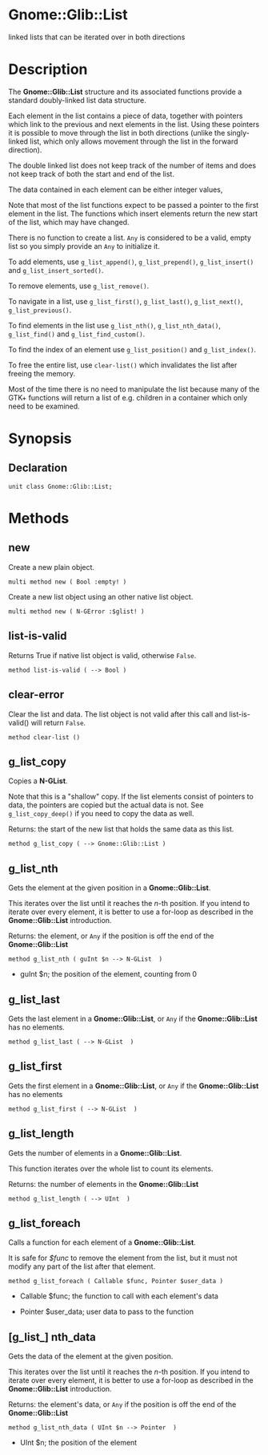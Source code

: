 Gnome::Glib::List
=================

linked lists that can be iterated over in both directions

Description
===========

The **Gnome::Glib::List** structure and its associated functions provide a standard doubly-linked list data structure.

Each element in the list contains a piece of data, together with pointers which link to the previous and next elements in the list. Using these pointers it is possible to move through the list in both directions (unlike the singly-linked list, which only allows movement through the list in the forward direction).

The double linked list does not keep track of the number of items and does not keep track of both the start and end of the list.

The data contained in each element can be either integer values,

Note that most of the list functions expect to be passed a pointer to the first element in the list. The functions which insert elements return the new start of the list, which may have changed.

There is no function to create a list. `Any` is considered to be a valid, empty list so you simply provide an `Any` to initialize it.

To add elements, use `g_list_append()`, `g_list_prepend()`, `g_list_insert()` and `g_list_insert_sorted()`.

To remove elements, use `g_list_remove()`.

To navigate in a list, use `g_list_first()`, `g_list_last()`, `g_list_next()`, `g_list_previous()`.

To find elements in the list use `g_list_nth()`, `g_list_nth_data()`, `g_list_find()` and `g_list_find_custom()`.

To find the index of an element use `g_list_position()` and `g_list_index()`.

To free the entire list, use `clear-list()` which invalidates the list after freeing the memory.

Most of the time there is no need to manipulate the list because many of the GTK+ functions will return a list of e.g. children in a container which only need to be examined.

Synopsis
========

Declaration
-----------

    unit class Gnome::Glib::List;

Methods
=======

new
---

Create a new plain object.

    multi method new ( Bool :empty! )

Create a new list object using an other native list object.

    multi method new ( N-GError :$glist! )

list-is-valid
-------------

Returns True if native list object is valid, otherwise `False`.

    method list-is-valid ( --> Bool )

clear-error
-----------

Clear the list and data. The list object is not valid after this call and list-is-valid() will return `False`.

    method clear-list ()

g_list_copy
-----------

Copies a **N-GList**.

Note that this is a "shallow" copy. If the list elements consist of pointers to data, the pointers are copied but the actual data is not. See `g_list_copy_deep()` if you need to copy the data as well.

Returns: the start of the new list that holds the same data as this list.

    method g_list_copy ( --> Gnome::Glib::List )

g_list_nth
----------

Gets the element at the given position in a **Gnome::Glib::List**.

This iterates over the list until it reaches the *n*-th position. If you intend to iterate over every element, it is better to use a for-loop as described in the **Gnome::Glib::List** introduction.

Returns: the element, or `Any` if the position is off the end of the **Gnome::Glib::List**

    method g_list_nth ( guInt $n --> N-GList  )

  * guInt $n; the position of the element, counting from 0

g_list_last
-----------

Gets the last element in a **Gnome::Glib::List**, or `Any` if the **Gnome::Glib::List** has no elements.

    method g_list_last ( --> N-GList  )

g_list_first
------------

Gets the first element in a **Gnome::Glib::List**, or `Any` if the **Gnome::Glib::List** has no elements

    method g_list_first ( --> N-GList  )

g_list_length
-------------

Gets the number of elements in a **Gnome::Glib::List**.

This function iterates over the whole list to count its elements.

Returns: the number of elements in the **Gnome::Glib::List**

    method g_list_length ( --> UInt  )

g_list_foreach
--------------

Calls a function for each element of a **Gnome::Glib::List**.

It is safe for *$func* to remove the element from the list, but it must not modify any part of the list after that element.

    method g_list_foreach ( Callable $func, Pointer $user_data )

  * Callable $func; the function to call with each element's data

  * Pointer $user_data; user data to pass to the function

[g_list_] nth_data
------------------

Gets the data of the element at the given position.

This iterates over the list until it reaches the *n*-th position. If you intend to iterate over every element, it is better to use a for-loop as described in the **Gnome::Glib::List** introduction.

Returns: the element's data, or `Any` if the position is off the end of the **Gnome::Glib::List**

    method g_list_nth_data ( UInt $n --> Pointer  )

  * UInt $n; the position of the element

